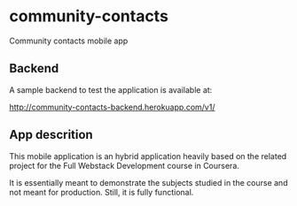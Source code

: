 # community-contacts
Community contacts mobile app

## Backend
A sample backend to test the application is available at:

http://community-contacts-backend.herokuapp.com/v1/

## App descrition

This mobile application is an hybrid application heavily based on the related project for the Full Webstack Development course in Coursera.

It is essentially meant to demonstrate the subjects studied in the course and not meant for production. Still, it is fully functional.
